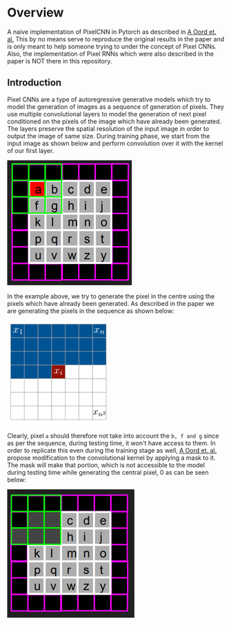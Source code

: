 # Overview
A naive implementation of PixelCNN in Pytorch as described in [A Oord et. al.](https://arxiv.org/abs/1601.06759) This by no means serve to reproduce the original results in the paper and is only meant to help someone trying to under the concept of Pixel CNNs. Also, the implementation of Pixel RNNs which were also described in the paper is NOT there in this repository.


## Introduction
Pixel CNNs are a type of autoregressive generative models which try to model the generation of images as a sequence of generation of pixels. They use multiple convolutional layers to model the generation of next pixel conditioned on the pixels of the image which have already been generated. The layers preserve the spatial resolution of the input image in order to output the image of same size. During training phase, we start from the input image as shown below and perform convolution over it with the kernel of our first layer. 

![Representation of Convolution on the input without masking](images/Unmasked_Conv.png)

In the example above, we try to generate the pixel in the centre using the pixels which have already been generated. As described in the paper we are generating the pixels in the sequence as shown below:

![Generating image as a sequence of Pixels](images/Sequence.png)

Clearly, pixel `a` should therefore not take into account the `b, f and g` since as per the sequence, during testing time, it won't have access to them. In order to replicate this even during the training stage as well, [A Oord et. al.](https://arxiv.org/abs/1601.06759) propose modification to the convolutional kernel by applying a mask to it. The mask will make that portion, which is not accessible to the model during testing time while generating the central pixel, 0 as can be seen below:

![Representation of Convolution on the input without masking](images/Masked_Conv.png)



